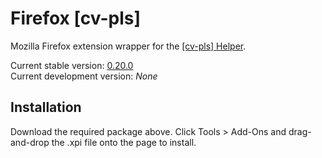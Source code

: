 Firefox [cv-pls]
================

Mozilla Firefox extension wrapper for the [[cv-pls] Helper][1].

Current stable version: [0.20.0](https://cv-pls.pieterhordijk.com/mozilla/cv-pls_0.20.0.xpi)  
Current development version: *None*

Installation
------------

Download the required package above. Click Tools > Add-Ons and drag-and-drop the .xpi file onto the page to install.

[1]:https://github.com/cv-pls/cv-pls